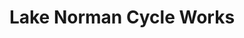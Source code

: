 ---
title: "Lake Norman Cycle Works"
url: /sherrills-ford/lake-norman-cycle-works/
shop: Motorrad
---